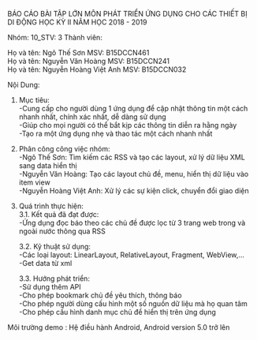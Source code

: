 BÁO CÁO BÀI TẬP LỚN MÔN PHÁT TRIỂN ỨNG DỤNG CHO CÁC THIẾT BỊ DI ĐỘNG HỌC KỲ II NĂM HỌC 2018 - 2019

Nhóm: 10_STV: 3 Thành viên:

Họ và tên: Ngô Thế Sơn MSV: B15DCCN461 </br>
Họ và tên: Nguyễn Văn Hoàng MSV: B15DCCN241 </br>
Họ và tên: Nguyễn Hoàng Việt Anh MSV: B15DCCN032

Nội Dung:

1. Mục tiêu: </br>
	-Cung cấp cho người dùng 1 ứng dụng để cập nhật thông tin một cách nhanh nhất, chính xác nhất, dễ dàng sử dụng</br>
	-Giúp cho mọi người có thể bắt kịp các thông tin diễn ra hằng ngày</br>
	-Tạo ra một ứng dụng nhẹ và thao tác một cách nhanh nhất</br>

2. Phân công công việc nhóm:</br>
	-Ngô Thế Sơn: Tìm kiếm các RSS và tạo các layout, xử lý dữ liệu XML sang data hiển thị</br>
	-Nguyễn Văn Hoàng: Tạo các layout chủ đề, menu, hiển thị dữ liệu vào item view</br>
	-Nguyễn Hoàng Việt Anh: Xử lý các sự kiện click, chuyển đổi giao diện</br>
3. Quá trình thực hiện:</br>
    3.1. Kết quả đã đạt được:</br>
        -Ứng dụng đọc báo theo các chủ đề được lọc từ 3 trang web trong và ngoài nước thông qua RSS</br>
        
    3.2. Kỹ thuật sử dụng:</br>
	-Các loại layout: LinearLayout, RelativeLayout, Fragment, WebView,...</br>
	-Get data từ xml</br>

    3.3. Hướng phát triển: </br>
        -Sử dụng thêm API </br>
        -Cho phép bookmark chủ đề yêu thích, thông báo </br>
	-Cho phép người dùng cấu hình một số nguồn dữ liệu mà họ quan tâm </br>
	-Cho phép cấu hình danh mục chủ đề hiển thị trên ứng dụng
    

Môi trường demo : Hệ điều hành Android, Android version 5.0 trở lên
